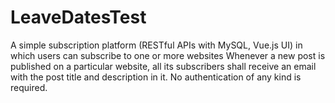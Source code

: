 # LeaveDatesTest
A simple subscription platform (RESTful APIs with MySQL, Vue.js UI) in which users can subscribe to one or more websites Whenever a new post is published on a particular website, all its subscribers shall receive an email with the post title and description in it. No authentication of any kind is required.
